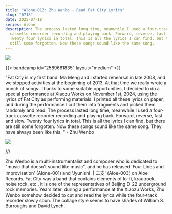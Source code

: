 ```yaml
---
title: "Alone-013: Zhu Wenbo - Read Fat City Lyrics"
slug: "0718"
date: 2025-07-18
series: Alone
description: The process lasted long time, meanwhile I used a four-track
  cassette recorder recording and playing back. Forward, reverse, fast and slow.
  Twenty four lyrics in total. This is all the lyrics I can find, but there are
  still some forgotten. Now these songs sound like the same song.
---
```

![](/images/uploads/read-fat-city-lyrics.jpg)

{{< bandcamp id="2589661835" layout="medium" >}}

"Fat City is my first band. Ma Meng and I started rehearsal in late 2008, and we stopped activities at the beginning of 2013. At that time we really wrote a bunch of songs. Thanks to some suitable opportunities, I decided to do a special performance at Xiaozu Works on November 1st, 2024, using the lyrics of Fat City as performing materials. I printed all these lyrics on paper, and during the performance I cut them into fragments and picked them randomly and read. The process lasted long time, meanwhile I used a four-track cassette recorder recording and playing back. Forward, reverse, fast and slow. Twenty four lyrics in total. This is all the lyrics I can find, but there are still some forgotten. Now these songs sound like the same song. They have always been like this. " - Zhu Wenbo

![](/images/uploads/zhu-2.jpg)

///

Zhu Wenbo is a multi-instrumentalist and composer who is dedicated to "music that doesn't sound like music", and he has released 'Four Lines and Improvisation' (Alone-001) and 'Jyunishi 十二支' (Aloe-003) on Aloe Records. Fat City was a band that contains elements of lo-fi, krautrock, noise rock, etc., it is one of the representatives of Beijing D-22 underground rock memories. Years later, during a performance at the Xiaozu Works, Zhu Wenbo somehow decided to cut and read the lyrics while the four-track recorder slowly spun. The collage style seems to have shades of William S. Burroughs and David Lynch.
